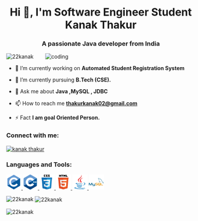 <h1 align="center">Hi 👋, I'm Software Engineer Student Kanak Thakur</h1>
<h3 align="center">A passionate Java developer from India</h3>
<img align="right" alt="coding" width="400" src="https://media1.tenor.com/m/2nKSTDDekOgAAAAC/coding-kira.gif"> 

<p align="left"> <img src="https://komarev.com/ghpvc/?username=22kanak&label=Profile%20views&color=0e75b6&style=flat" alt="22kanak" /> </p>

- 🔭 I’m currently working on **Automated Student Registration System**

- 🌱 I’m currently pursuing **B.Tech (CSE).**

- 💬 Ask me about **Java ,MySQL , JDBC**

- 📫 How to reach me **thakurkanak02@gmail.com**

- ⚡ Fact **I am goal Oriented Person.**

<h3 align="left">Connect with me:</h3>
<p align="left">
<a href="https://linkedin.com/in/kanak thakur" target="blank"><img align="center" src="https://raw.githubusercontent.com/rahuldkjain/github-profile-readme-generator/master/src/images/icons/Social/linked-in-alt.svg" alt="kanak thakur" height="30" width="40" /></a>
</p>

<h3 align="left">Languages and Tools:</h3>
<p align="left"> <a href="https://www.cprogramming.com/" target="_blank" rel="noreferrer"> <img src="https://raw.githubusercontent.com/devicons/devicon/master/icons/c/c-original.svg" alt="c" width="40" height="40"/> </a> <a href="https://www.w3schools.com/cpp/" target="_blank" rel="noreferrer"> <img src="https://raw.githubusercontent.com/devicons/devicon/master/icons/cplusplus/cplusplus-original.svg" alt="cplusplus" width="40" height="40"/> </a> <a href="https://www.w3schools.com/css/" target="_blank" rel="noreferrer"> <img src="https://raw.githubusercontent.com/devicons/devicon/master/icons/css3/css3-original-wordmark.svg" alt="css3" width="40" height="40"/> </a> <a href="https://www.w3.org/html/" target="_blank" rel="noreferrer"> <img src="https://raw.githubusercontent.com/devicons/devicon/master/icons/html5/html5-original-wordmark.svg" alt="html5" width="40" height="40"/> </a> <a href="https://www.java.com" target="_blank" rel="noreferrer"> <img src="https://raw.githubusercontent.com/devicons/devicon/master/icons/java/java-original.svg" alt="java" width="40" height="40"/> </a> <a href="https://www.mysql.com/" target="_blank" rel="noreferrer"> <img src="https://raw.githubusercontent.com/devicons/devicon/master/icons/mysql/mysql-original-wordmark.svg" alt="mysql" width="40" height="40"/> </a> </p>

<p><img align="left" src="https://github-readme-stats.vercel.app/api/top-langs?username=22kanak&show_icons=true&locale=en&layout=compact" alt="22kanak" /></p>

<p>&nbsp;<img align="center" src="https://github-readme-stats.vercel.app/api?username=22kanak&show_icons=true&locale=en" alt="22kanak" /></p>

<p><img align="center" src="https://github-readme-streak-stats.herokuapp.com/?user=22kanak&" alt="22kanak" /></p>
